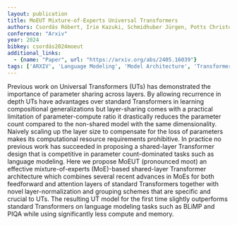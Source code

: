 ```yaml
---
layout: publication
title: MoEUT Mixture-of-Experts Universal Transformers
authors: Csordás Róbert, Irie Kazuki, Schmidhuber Jürgen, Potts Christopher, Manning Christopher D.
conference: "Arxiv"
year: 2024
bibkey: csordás2024moeut
additional_links:
  - {name: "Paper", url: "https://arxiv.org/abs/2405.16039"}
tags: ['ARXIV', 'Language Modeling', 'Model Architecture', 'Transformer']
---
```

Previous work on Universal Transformers (UTs) has demonstrated the importance of parameter sharing across layers. By allowing recurrence in depth UTs have advantages over standard Transformers in learning compositional generalizations but layer-sharing comes with a practical limitation of parameter-compute ratio it drastically reduces the parameter count compared to the non-shared model with the same dimensionality. Naively scaling up the layer size to compensate for the loss of parameters makes its computational resource requirements prohibitive. In practice no previous work has succeeded in proposing a shared-layer Transformer design that is competitive in parameter count-dominated tasks such as language modeling. Here we propose MoEUT (pronounced moot) an effective mixture-of-experts (MoE)-based shared-layer Transformer architecture which combines several recent advances in MoEs for both feedforward and attention layers of standard Transformers together with novel layer-normalization and grouping schemes that are specific and crucial to UTs. The resulting UT model for the first time slightly outperforms standard Transformers on language modeling tasks such as BLiMP and PIQA while using significantly less compute and memory.
